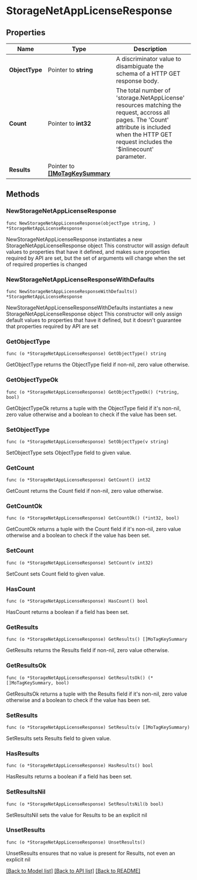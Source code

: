 # StorageNetAppLicenseResponse

## Properties

Name | Type | Description | Notes
------------ | ------------- | ------------- | -------------
**ObjectType** | Pointer to **string** | A discriminator value to disambiguate the schema of a HTTP GET response body. | 
**Count** | Pointer to **int32** | The total number of &#39;storage.NetAppLicense&#39; resources matching the request, accross all pages. The &#39;Count&#39; attribute is included when the HTTP GET request includes the &#39;$inlinecount&#39; parameter. | [optional] 
**Results** | Pointer to [**[]MoTagKeySummary**](mo.TagKeySummary.md) |  | [optional] 

## Methods

### NewStorageNetAppLicenseResponse

`func NewStorageNetAppLicenseResponse(objectType string, ) *StorageNetAppLicenseResponse`

NewStorageNetAppLicenseResponse instantiates a new StorageNetAppLicenseResponse object
This constructor will assign default values to properties that have it defined,
and makes sure properties required by API are set, but the set of arguments
will change when the set of required properties is changed

### NewStorageNetAppLicenseResponseWithDefaults

`func NewStorageNetAppLicenseResponseWithDefaults() *StorageNetAppLicenseResponse`

NewStorageNetAppLicenseResponseWithDefaults instantiates a new StorageNetAppLicenseResponse object
This constructor will only assign default values to properties that have it defined,
but it doesn't guarantee that properties required by API are set

### GetObjectType

`func (o *StorageNetAppLicenseResponse) GetObjectType() string`

GetObjectType returns the ObjectType field if non-nil, zero value otherwise.

### GetObjectTypeOk

`func (o *StorageNetAppLicenseResponse) GetObjectTypeOk() (*string, bool)`

GetObjectTypeOk returns a tuple with the ObjectType field if it's non-nil, zero value otherwise
and a boolean to check if the value has been set.

### SetObjectType

`func (o *StorageNetAppLicenseResponse) SetObjectType(v string)`

SetObjectType sets ObjectType field to given value.


### GetCount

`func (o *StorageNetAppLicenseResponse) GetCount() int32`

GetCount returns the Count field if non-nil, zero value otherwise.

### GetCountOk

`func (o *StorageNetAppLicenseResponse) GetCountOk() (*int32, bool)`

GetCountOk returns a tuple with the Count field if it's non-nil, zero value otherwise
and a boolean to check if the value has been set.

### SetCount

`func (o *StorageNetAppLicenseResponse) SetCount(v int32)`

SetCount sets Count field to given value.

### HasCount

`func (o *StorageNetAppLicenseResponse) HasCount() bool`

HasCount returns a boolean if a field has been set.

### GetResults

`func (o *StorageNetAppLicenseResponse) GetResults() []MoTagKeySummary`

GetResults returns the Results field if non-nil, zero value otherwise.

### GetResultsOk

`func (o *StorageNetAppLicenseResponse) GetResultsOk() (*[]MoTagKeySummary, bool)`

GetResultsOk returns a tuple with the Results field if it's non-nil, zero value otherwise
and a boolean to check if the value has been set.

### SetResults

`func (o *StorageNetAppLicenseResponse) SetResults(v []MoTagKeySummary)`

SetResults sets Results field to given value.

### HasResults

`func (o *StorageNetAppLicenseResponse) HasResults() bool`

HasResults returns a boolean if a field has been set.

### SetResultsNil

`func (o *StorageNetAppLicenseResponse) SetResultsNil(b bool)`

 SetResultsNil sets the value for Results to be an explicit nil

### UnsetResults
`func (o *StorageNetAppLicenseResponse) UnsetResults()`

UnsetResults ensures that no value is present for Results, not even an explicit nil

[[Back to Model list]](../README.md#documentation-for-models) [[Back to API list]](../README.md#documentation-for-api-endpoints) [[Back to README]](../README.md)


